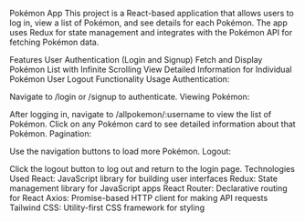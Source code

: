 Pokémon App
This project is a React-based application that allows users to log in, view a list of Pokémon, and see details for each Pokémon. The app uses Redux for state management and integrates with the Pokémon API for fetching Pokémon data.

Features
User Authentication (Login and Signup)
Fetch and Display Pokémon List with Infinite Scrolling
View Detailed Information for Individual Pokémon
User Logout Functionality
Usage
Authentication:

Navigate to /login or /signup to authenticate.
Viewing Pokémon:

After logging in, navigate to /allpokemon/:username to view the list of Pokémon.
Click on any Pokémon card to see detailed information about that Pokémon.
Pagination:

Use the navigation buttons to load more Pokémon.
Logout:

Click the logout button to log out and return to the login page.
Technologies Used
React: JavaScript library for building user interfaces
Redux: State management library for JavaScript apps
React Router: Declarative routing for React
Axios: Promise-based HTTP client for making API requests
Tailwind CSS: Utility-first CSS framework for styling
